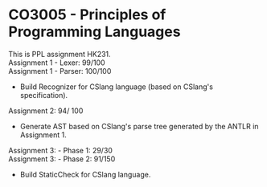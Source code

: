 # CO3005 - Principles of Programming Languages
This is PPL assignment HK231.\
Assignment 1 - Lexer: 99/100\
Assignment 1 - Parser: 100/100
* Build Recognizer for CSlang language (based on CSlang's specification).

Assignment 2: 94/ 100

* Generate AST based on CSlang's parse tree generated by the ANTLR in Assignment 1.

Assignment 3: - Phase 1: 29/30\
Assignment 3: - Phase 2: 91/150
* Build StaticCheck for CSlang language.
